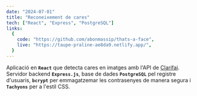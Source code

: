 ```yaml
---
date: "2024-07-01"
title: "Reconeixement de cares"
tech: ["React", "Express", "PostgreSQL"]
links:
  {
    code: "https://github.com/abonmassip/thats-a-face",
    live: "https://taupe-praline-ae8da9.netlify.app/",
  }
---
```


Aplicació en **`React`** que detecta cares en imatges amb l'API de [Clarifai](https://www.clarifai.com/). Servidor backend **`Express.js`**, base de dades **`PostgreSQL`** pel registre d'usuaris, **`bcrypt`** per emmagatzemar les contrasenyes de manera segura i **`Tachyons`** per a l'estil CSS.
